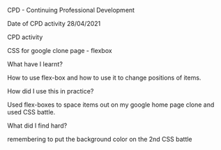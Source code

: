 CPD - Continuing Professional Development

Date of CPD activity
28/04/2021

CPD activity

CSS for google clone page - flexbox

What have I learnt?

How to use flex-box and how to use it to change positions of items.

How did I use this in practice?

Used flex-boxes to space items out on my google home page clone and used CSS battle.

What did I find hard?

remembering to put the background color on the 2nd CSS battle 